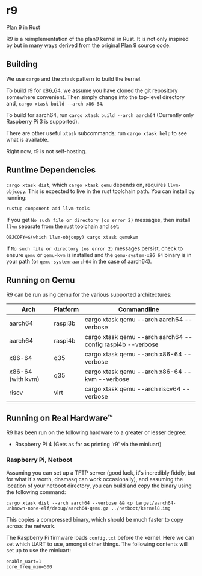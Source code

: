 # r9
[Plan 9](https://plan9.io/plan9/) in Rust

R9 is a reimplementation of the plan9 kernel in Rust.  It is
not only inspired by but in many ways derived from the original
[Plan 9](https://plan9.io/plan9/) source code.

## Building

We use `cargo` and the `xtask` pattern to build the kernel.

To build r9 for x86_64, we assume you have cloned the git repository
somewhere convenient.  Then simply change into the top-level
directory and, `cargo xtask build --arch x86-64`.

To build for aarch64, run `cargo xtask build --arch aarch64` (Currently only Raspberry Pi 3 is supported).

There are other useful `xtask` subcommands; run
`cargo xtask help` to see what is available.

Right now, r9 is not self-hosting.

## Runtime Dependencies

`cargo xtask dist`, which `cargo xtask qemu` depends on, requires `llvm-objcopy`. 
This is expected to live in the rust toolchain path.  You can install by running:
```
rustup component add llvm-tools
```

If you get `No such file or directory (os error 2)` messages, 
then install `llvm` separate from the rust toolchain and set:
```
OBJCOPY=$(which llvm-objcopy) cargo xtask qemukvm
```

If `No such file or directory (os error 2)` messages persist, 
check to ensure `qemu` or `qemu-kvm` is installed and the 
`qemu-system-x86_64` binary is in your path (or `qemu-system-aarch64` in the case of aarch64).

## Running on Qemu

R9 can be run using qemu for the various supported architectures:

|Arch|Platform|Commandline|
|----|--------|-----------|
|aarch64|raspi3b|cargo xtask qemu --arch aarch64 --verbose|
|aarch64|raspi4b|cargo xtask qemu --arch aarch64 --config raspi4b --verbose|
|x86-64|q35|cargo xtask qemu --arch x86-64 --verbose|
|x86-64 (with kvm)|q35|cargo xtask qemu --arch x86-64 --kvm --verbose|
|riscv|virt|cargo xtask qemu --arch riscv64 --verbose|

## Running on Real Hardware™️

R9 has been run on the following hardware to a greater or lesser degree:
- Raspberry Pi 4 (Gets as far as printing 'r9' via the miniuart)

### Raspberry Pi, Netboot

Assuming you can set up a TFTP server (good luck, it's incredibly fiddly, but for what it's worth, dnsmasq can work occasionally), and assuming the location of your netboot directory, you can build and copy the binary using the following command:
```
cargo xtask dist --arch aarch64 --verbose && cp target/aarch64-unknown-none-elf/debug/aarch64-qemu.gz ../netboot/kernel8.img
```

This copies a compressed binary, which should be much faster to copy across the network.

The Raspberry Pi firmware loads `config.txt` before the kernel.  Here we can set which UART to use, amongst other things.  The following contents will set up to use the miniuart:
```
enable_uart=1
core_freq_min=500
```